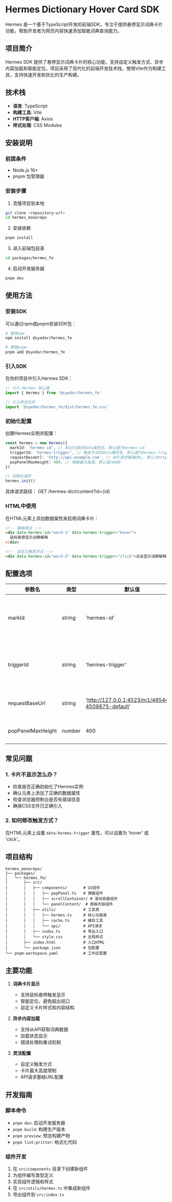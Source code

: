 # Hermes Dictionary Hover Card SDK

Hermes 是一个基于TypeScript开发的前端SDK，专注于提供悬停显示词典卡片功能，帮助开发者为网页内容快速添加智能词典查询能力。

## 项目简介

Hermes SDK 提供了悬停显示词典卡片的核心功能，支持自定义触发方式、异步内容加载和智能定位。项目采用了现代化的前端开发技术栈，使用Vite作为构建工具，支持快速开发和优化的生产构建。

## 技术栈

- **语言**: TypeScript
- **构建工具**: Vite
- **HTTP客户端**: Axios
- **样式处理**: CSS Modules

## 安装说明

### 前提条件

- Node.js 16+
- pnpm 包管理器

### 安装步骤

1. 克隆项目到本地

```bash
git clone <repository-url>
cd hermes_monorepo
```

2. 安装依赖

```bash
pnpm install
```

3. 进入前端包目录

```bash
cd packages/hermes_fe
```

4. 启动开发服务器

```bash
pnpm dev
```

## 使用方法

### 安装SDK

可以通过npm或pnpm安装SDK包：

```bash
# 使用npm
npm install @syedar/hermes_fe

# 使用pnpm
pnpm add @syedar/hermes_fe
```

### 引入SDK

在你的项目中引入Hermes SDK：

```typescript
// 引入 Hermes 核心类
import { Hermes } from '@syedar/hermes_fe'

// 引入样式文件
import '@syedar/hermes_fe/dist/hermes_fe.css'
```

### 初始化配置

创建Hermes实例并配置：

```typescript
const hermes = new Hermes({
  markId: 'hermes-id', // 标记元素的data属性名，默认值为hermes-id
  triggerId: 'hermes-trigger', // 触发方式的data属性名，默认值为hermes-trigger
  requestBaseUrl: 'http://api.example.com', // API请求基础URL, 默认为http://127.0.0.1:8000
  popPanelMaxHeight: 400, // 弹窗最大高度，默认值为400
})

// 初始化组件
hermes.init()
```

具体请求路径：
GET /hermes-dict/content?id={id}

### HTML中使用

在HTML元素上添加数据属性来启用词典卡片：

```html
<!-- 基础用法 -->
<div data-hermes-id="word-1" data-hermes-trigger="hover">
  鼠标悬停显示词典解释
</div>

<!-- 自定义触发方式 -->
<div data-hermes-id="word-2" data-hermes-trigger="click">点击显示词典解释</div>
```

## 配置选项

| 参数名            | 类型   | 默认值                                             | 描述                 |
| ----------------- | ------ | -------------------------------------------------- | -------------------- |
| markId            | string | 'hermes-id'                                        | 标记元素的data属性名 |
| triggerId         | string | 'hermes-trigger'                                   | 触发方式的data属性名 |
| requestBaseUrl    | string | 'http://127.0.0.1:4523/m1/4854404-4509875-default' | API请求基础URL       |
| popPanelMaxHeight | number | 400                                                | 弹窗最大高度         |

## 常见问题

### 1. 卡片不显示怎么办？

- 检查是否正确初始化了Hermes实例
- 确认元素上添加了正确的数据属性
- 检查浏览器控制台是否有错误信息
- 确保CSS文件已正确引入

### 2. 如何修改触发方式？

在HTML元素上设置 `data-hermes-trigger` 属性，可以设置为 'hover' 或 'click'。

## 项目结构

```
hermes_monorepo/
├── packages/
│   └── hermes_fe/
│       ├── src/
│       │   ├── components/       # UI组件
│       │   │   ├── popPanel.ts   # 弹窗组件
│       │   │   ├── scrollContainer/ # 滚动容器组件
│       │   │   └── panelContent/  # 面板内容组件
│       │   ├── utils/            # 工具类
│       │   │   ├── hermes.ts     # 核心功能类
│       │   │   ├── cache.ts      # 缓存工具
│       │   │   └── api/          # API请求
│       │   ├── index.ts          # 导出入口
│       │   └── style.css         # 全局样式
│       ├── index.html            # 入口HTML
│       └── package.json          # 包配置
└── pnpm-workspace.yaml           # 工作区配置
```

## 主要功能

1. **词典卡片显示**
   - 支持鼠标悬停触发显示
   - 智能定位，避免超出视口
   - 自定义卡片样式和内容结构

2. **异步内容加载**
   - 支持从API获取词典数据
   - 加载状态显示
   - 错误处理和重试机制

3. **灵活配置**
   - 自定义触发方式
   - 卡片最大高度限制
   - API请求基础URL配置

## 开发指南

### 脚本命令

- `pnpm dev`: 启动开发服务器
- `pnpm build`: 构建生产版本
- `pnpm preview`: 预览构建产物
- `pnpm lint:pritter`: 格式化代码

### 组件开发

1. 在 `src/components` 目录下创建新组件
2. 为组件编写类型定义
3. 实现组件逻辑和样式
4. 在 `src/utils/hermes.ts` 中集成新组件
5. 导出组件到 `src/index.ts`
